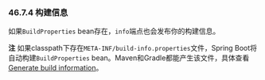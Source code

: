 ### 46.7.4 构建信息
如果`BuildProperties` bean存在，`info`端点也会发布你的构建信息。

**注** 如果classpath下存在`META-INF/build-info.properties`文件，Spring Boot将自动构建`BuildProperties` bean。Maven和Gradle都能产生该文件，具体查看[Generate build information](http://docs.spring.io/spring-boot/docs/1.4.1.RELEASE/reference/htmlsingle/#howto-build-info)。
